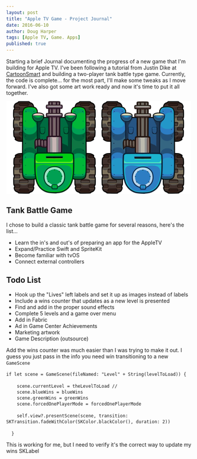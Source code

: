```yaml
---
layout: post
title: "Apple TV Game - Project Journal"
date: 2016-06-10
author: Doug Harper
tags: [Apple TV, Game. Apps]
published: true
---
```


Starting a brief Journal documenting the progress of a new game that I'm building for Apple TV.  I've been following a tutorial from Justin Dike at [CartoonSmart](http://cartoonsmart.com/ref/511/ "CartoonSmart") and building a two-player tank battle type game.  Currently, the code is complete... for the most part, I'll make some tweaks as I move forward.  I've also got some art work ready and now it's time to put it all together. 

![Tanks](/images/Tanks-Side-by-Side.png "Tanks for AppleTV Game")

## Tank Battle Game
I chose to build a classic tank battle game for several reasons, here's the list...

* Learn the in's and out's of preparing an app for the AppleTV
* Expand/Practice Swift and SpriteKit
* Become familiar with tvOS
* Connect external controllers
 
## Todo List
* Hook up the "Lives" left labels and set it up as images instead of labels
* Include a wins counter that updates as a new level is presented
* Find and add in the proper sound effects
* Complete 5 levels and a game over menu
* Add in Fabric
* Ad in Game Center Achievements
* Marketing artwork
* Game Description (outsource)

Add the wins counter was much easier than I was trying to make it out.  I guess you just pass in the info you need win transitioning to a new `GameScene`

    if let scene = GameScene(fileNamed: "Level" + String(levelToLoad)) {
        
        scene.currentLevel = theLevelToLoad //
        scene.blueWins = blueWins
        scene.greenWins = greenWins
        scene.forcedOnePlayerMode = forcedOnePlayerMode
        
        self.view?.presentScene(scene, transition: SKTransition.fadeWithColor(SKColor.blackColor(), duration: 2))
        
      }
This is working for me, but I need to verify it's the correct way to update my wins SKLabel


